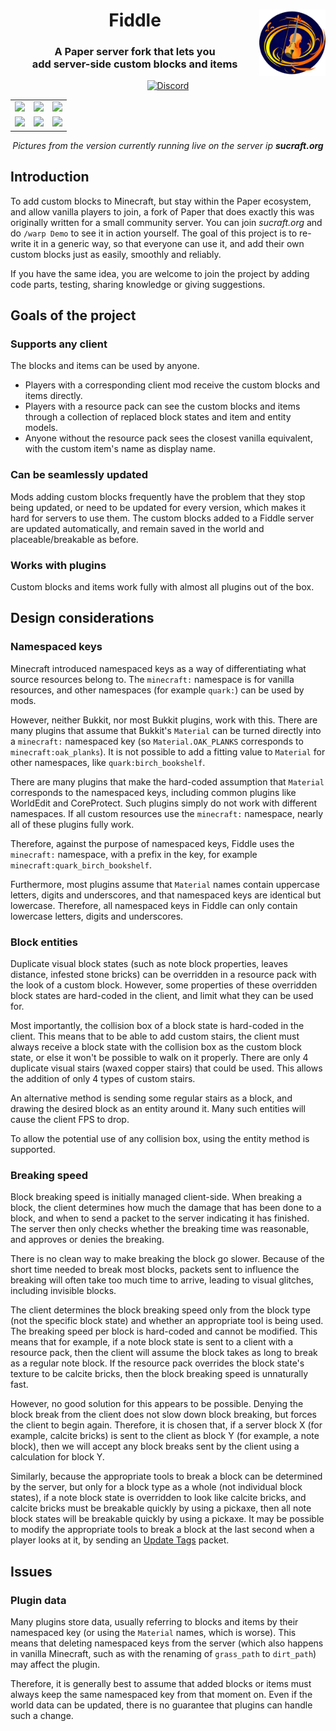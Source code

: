 
<div align="center">

  <img src="logo.png" alt="Gale logo" width="21%" align="right">
  <h1>
    Fiddle
  </h1>
  <h3>
    A Paper server fork that lets you<br>add server-side custom blocks and items
  </h3>

  [![Discord](https://img.shields.io/discord/1091830813240348732?color=5865F2&label=discord&style=for-the-badge)](https://discord.gg/EduvcVmKS7)

</div>

<table>
  <tr>
    <td>
      <img src="https://media.discordapp.net/attachments/730768222298701824/1004518312295800853/6_fire.png">
    </td>
    <td>
      <img src="https://media.discordapp.net/attachments/730768222298701824/1004518309028450344/1_bookshelves.png">
    </td>
    <td>
      <img src="https://media.discordapp.net/attachments/730768222298701824/1004518310123143268/3_stone.png">
    </td>
  </tr>
  <tr>
    <td>
      <img src="https://media.discordapp.net/attachments/849617367214587924/994942217678487602/2022-07-08_14.16.47.png">
    </td>
    <td>
      <img src="https://media.discordapp.net/attachments/730768222298701824/1004518313247907880/8_newblocks.png">
    </td>
    <td>
      <img src="https://media.discordapp.net/attachments/730768222298701824/1004518314548142100/10_concrete.png">
    </td>
  </tr>
</table>

<div align="center">
  <i>
    Pictures from the version currently running live on the server ip <b>sucraft.org</b>
  </i>
</div>

## Introduction

To add custom blocks to Minecraft, but stay within the Paper ecosystem, and allow vanilla players to join, a fork of Paper that does exactly this was originally written for a small community server.
You can join *sucraft.org* and do `/warp Demo` to see it in action yourself.
The goal of this project is to re-write it in a generic way, so that everyone can use it, and add their own custom blocks just as easily, smoothly and reliably.

If you have the same idea, you are welcome to join the project by adding code parts, testing, sharing knowledge or giving suggestions.

## Goals of the project

### Supports any client

The blocks and items can be used by anyone.
* Players with a corresponding client mod receive the custom blocks and items directly.
* Players with a resource pack can see the custom blocks and items through a collection of replaced block states and item and entity models.
* Anyone without the resource pack sees the closest vanilla equivalent, with the custom item's name as display name.

### Can be seamlessly updated

Mods adding custom blocks frequently have the problem that they stop being updated, or need to be updated for every version, which makes it hard for servers to use them.
The custom blocks added to a Fiddle server are updated automatically, and remain saved in the world and placeable/breakable as before.

### Works with plugins

Custom blocks and items work fully with almost all plugins out of the box.
## Design considerations

### Namespaced keys

Minecraft introduced namespaced keys as a way of differentiating what source resources belong to.
The `minecraft:` namespace is for vanilla resources, and other namespaces (for example `quark:`) can be used by mods.

However, neither Bukkit, nor most Bukkit plugins, work with this.
There are many plugins that assume that Bukkit's `Material` can be turned directly into a `minecraft:` namespaced key (so `Material.OAK_PLANKS` corresponds to `minecraft:oak_planks`).
It is not possible to add a fitting value to `Material` for other namespaces, like `quark:birch_bookshelf`.

There are many plugins that make the hard-coded assumption that `Material` corresponds to the namespaced keys, including common plugins like WorldEdit and CoreProtect.
Such plugins simply do not work with different namespaces.
If all custom resources use the `minecraft:` namespace, nearly all of these plugins fully work.

Therefore, against the purpose of namespaced keys, Fiddle uses the `minecraft:` namespace, with a prefix in the key, for example `minecraft:quark_birch_bookshelf`.

Furthermore, most plugins assume that `Material` names contain uppercase letters, digits and underscores, and that namespaced keys are identical but lowercase.
Therefore, all namespaced keys in Fiddle can only contain lowercase letters, digits and underscores.

### Block entities

Duplicate visual block states (such as note block properties, leaves distance, infested stone bricks) can be overridden in a resource pack with the look of a custom block.
However, some properties of these overridden block states are hard-coded in the client, and limit what they can be used for.

Most importantly, the collision box of a block state is hard-coded in the client.
This means that to be able to add custom stairs, the client must always receive a block state with the collision box as the custom block state, or else it won't be possible to walk on it properly.
There are only 4 duplicate visual stairs (waxed copper stairs) that could be used.
This allows the addition of only 4 types of custom stairs.

An alternative method is sending some regular stairs as a block, and drawing the desired block as an entity around it.
Many such entities will cause the client FPS to drop.

To allow the potential use of any collision box, using the entity method is supported.

### Breaking speed

Block breaking speed is initially managed client-side.
When breaking a block, the client determines how much the damage that has been done to a block, and when to send a packet to the server indicating it has finished.
The server then only checks whether the breaking time was reasonable, and approves or denies the breaking.

There is no clean way to make breaking the block go slower.
Because of the short time needed to break most blocks, packets sent to influence the breaking will often take too much time to arrive, leading to visual glitches, including invisible blocks.

The client determines the block breaking speed only from the block type (not the specific block state) and whether an appropriate tool is being used.
The breaking speed per block is hard-coded and cannot be modified.
This means that for example, if a note block state is sent to a client with a resource pack, then the client will assume the block takes as long to break as a regular note block.
If the resource pack overrides the block state's texture to be calcite bricks, then the block breaking speed is unnaturally fast.

However, no good solution for this appears to be possible.
Denying the block break from the client does not slow down block breaking, but forces the client to begin again.
Therefore, it is chosen that, if a server block X (for example, calcite bricks) is sent to the client as block Y (for example, a note block), then we will accept any block breaks sent by the client using a calculation for block Y.

Similarly, because the appropriate tools to break a block can be determined by the server, but only for a block type as a whole (not individual block states), if a note block state is overridden to look like calcite bricks, and calcite bricks must be breakable quickly by using a pickaxe, then all note block states will be breakable quickly by using a pickaxe.
It may be possible to modify the appropriate tools to break a block at the last second when a player looks at it, by sending an [Update Tags](https://wiki.vg/Protocol#Update_Tags) packet.

## Issues

### Plugin data

Many plugins store data, usually referring to blocks and items by their namespaced key (or using the `Material` names, which is worse).
This means that deleting namespaced keys from the server (which also happens in vanilla Minecraft, such as with the renaming of `grass_path` to `dirt_path`) may affect the plugin.

Therefore, it is generally best to assume that added blocks or items must always keep the same namespaced key from that moment on.
Even if the world data can be updated, there is no guarantee that plugins can handle such a change.